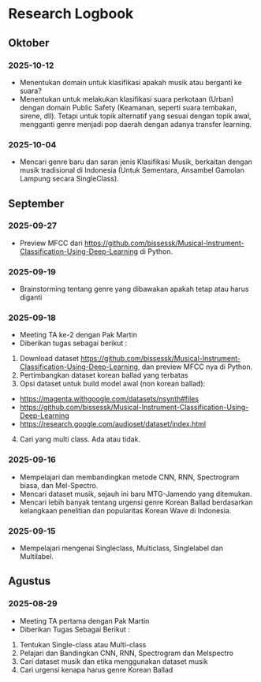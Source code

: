 # Research Logbook

## Oktober

### 2025-10-12
- Menentukan domain untuk klasifikasi apakah musik atau berganti ke suara?
- Menentukan untuk melakukan klasifikasi suara perkotaan (Urban) dengan domain Public Safety (Keamanan, seperti suara tembakan, sirene, dll). Tetapi untuk topik alternatif yang sesuai dengan topik awal, mengganti genre menjadi pop daerah dengan adanya transfer learning.

### 2025-10-04
- Mencari genre baru dan saran jenis Klasifikasi Musik, berkaitan dengan musik tradisional di Indonesia (Untuk Sementara, Ansambel Gamolan Lampung secara SingleClass).

## September

### 2025-09-27
- Preview MFCC dari https://github.com/bissessk/Musical-Instrument-Classification-Using-Deep-Learning di Python.

### 2025-09-19
- Brainstorming tentang genre yang dibawakan apakah tetap atau harus diganti

### 2025-09-18
- Meeting TA ke-2 dengan Pak Martin
- Diberikan tugas sebagai berikut :
1. Download dataset https://github.com/bissessk/Musical-Instrument-Classification-Using-Deep-Learning, dan preview MFCC nya di Python.
2. Pertimbangkan dataset korean ballad yang terbatas
3. Opsi dataset untuk build model awal (non korean ballad):
- https://magenta.withgoogle.com/datasets/nsynth#files
- https://github.com/bissessk/Musical-Instrument-Classification-Using-Deep-Learning
- https://research.google.com/audioset/dataset/index.html
4. Cari yang multi class. Ada atau tidak.





### 2025-09-16
- Mempelajari dan membandingkan metode CNN, RNN, Spectrogram biasa, dan Mel-Spectro.
- Mencari dataset musik, sejauh ini baru MTG-Jamendo yang ditemukan.
- Mencari lebih banyak tentang urgensi genre Korean Ballad berdasarkan kelangkaan penelitian dan popularitas Korean Wave di Indonesia.

### 2025-09-15
- Mempelajari mengenai Singleclass, Multiclass, Singlelabel dan Multilabel.

## Agustus

### 2025-08-29
- Meeting TA pertama dengan Pak Martin 
- Diberikan Tugas Sebagai Berikut :
1. Tentukan Single-class atau Multi-class
2. Pelajari dan Bandingkan CNN, RNN, Spectrogram dan Melspectro
3. Cari dataset musik dan etika menggunakan dataset musik
4. Cari urgensi kenapa harus genre Korean Ballad